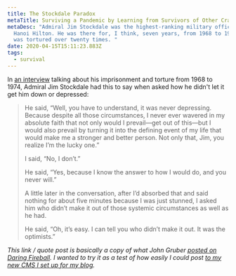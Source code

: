 ```yaml
---
title: The Stockdale Paradox
metaTitle: Surviving a Pandemic by Learning from Survivors of Other Crazy Things
metaDesc: "Admiral Jim Stockdale was the highest-ranking military officer in the
  Hanoi Hilton. He was there for, I think, seven years, from 1968 to 1974. He
  was tortured over twenty times. "
date: 2020-04-15T15:11:23.883Z
tags:
  - survival
---
```

In [an interview](https://www.jimcollins.com/media_topics/TheStockdaleParadox.html) talking about his imprisonment and torture from 1968 to 1974, Admiral Jim Stockdale had this to say when asked how he didn't let it get him down or depressed:

> He said, “Well, you have to understand, it was never depressing. Because despite all those circumstances, I never ever wavered in my absolute faith that not only would I prevail—get out of this—but I would also prevail by turning it into the defining event of my life that would make me a stronger and better person. Not only that, Jim, you realize I’m the lucky one.”
>
> I said, “No, I don’t.”  
>
> He said, “Yes, because I know the answer to how I would do, and you never will.”
>
> A little later in the conversation, after I’d absorbed that and said nothing for about five minutes because I was just stunned, I asked him who didn’t make it out of those systemic circumstances as well as he had.
>
> He said, “Oh, it’s easy. I can tell you who didn’t make it out. It was the optimists.”

*This link / quote post is basically a copy of what John Gruber [posted on Daring Fireball](https://daringfireball.net/linked/2020/04/14/stockdale-paradox). I wanted to try it as a test of how easily I could post [to my new CMS I set up for my blog](https://twitter.com/iChris/status/1250178690811453440?s=20).*